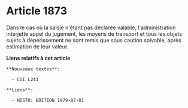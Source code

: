 # Article 1873

Dans le cas où la saisie n'étant pas déclarée valable, l'administration interjette appel du jugement, les moyens de transport
et tous les objets sujets à dépérissement ne sont remis que sous caution solvable, après estimation de leur valeur.

**Liens relatifs à cet article**

	**Nouveaux textes**:

	  - CGI L241

	**Liens**:

	  - HISTO: EDITION 1979-07-01
